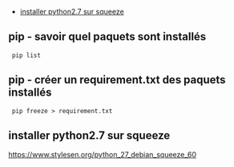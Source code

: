 * [installer python2.7 sur squeeze](#installer-python2.7-sur-squeeze)
## pip - savoir quel paquets sont installés
```
 pip list 
 ```
## pip - créer un requirement.txt des paquets installés
 ```
  pip freeze > requirement.txt
```

## installer python2.7 sur squeeze

https://www.stylesen.org/python_27_debian_squeeze_60
```

```
